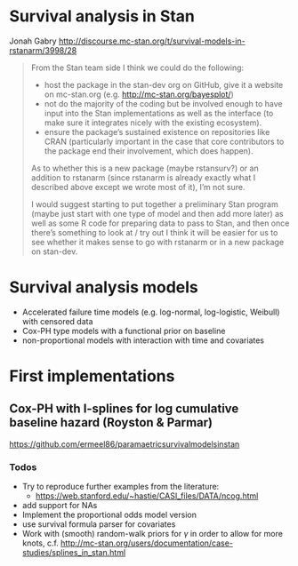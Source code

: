 # Survival analysis in Stan

Jonah Gabry http://discourse.mc-stan.org/t/survival-models-in-rstanarm/3998/28
> From the Stan team side I think we could do the following:
>
> - host the package in the stan-dev org on GitHub, give it a website on mc-stan.org (e.g. http://mc-stan.org/bayesplot/)
> - not do the majority of the coding but be involved enough to have input into the Stan implementations as well as the interface (to make sure it integrates nicely with the existing ecosystem).
> - ensure the package’s sustained existence on repositories like CRAN (particularly important in the case that core contributors to the package end their involvement, which does happen).
>
> As to whether this is a new package (maybe rstansurv?) or an addition to rstanarm (since rstanarm is already exactly what I described above except we wrote most of it), I’m not sure.
>
> I would suggest starting to put together a preliminary Stan program (maybe just start with one type of model and then add more later) as well as some R code for preparing data to pass to Stan, and then once there’s something to look at / try out I think it will be easier for us to see whether it makes sense to go with rstanarm or in a new package on stan-dev.

# Survival analysis models

- Accelerated failure time models (e.g. log-normal, log-logistic, Weibull) with censored data
- Cox-PH type models with a functional prior on baseline
- non-proportional models with interaction with time and covariates

# First implementations

## Cox-PH with I-splines for log cumulative baseline hazard (Royston & Parmar)

https://github.com/ermeel86/paramaetricsurvivalmodelsinstan

### Todos

- Try to reproduce further examples from the literature:
   - https://web.stanford.edu/~hastie/CASI_files/DATA/ncog.html
- add support for NAs
- Implement the proportional odds model version
- use survival formula parser for covariates
- Work with (smooth) random-walk priors for $\gamma$ in order to allow for more knots, c.f. http://mc-stan.org/users/documentation/case-studies/splines_in_stan.html


